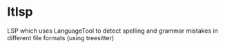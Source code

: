 # ltlsp
LSP which uses LanguageTool to detect spelling and grammar mistakes in different file formats (using treesitter)
